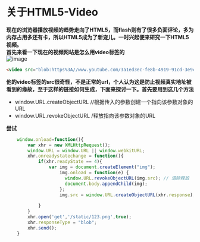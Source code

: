 # 关于HTML5-Video
**现在的浏览器播放视频的趋势走向了HTML5，而flash则有了很多负面评论，多为内存占用多还有卡，所以HTML5成为了新宠儿。一时兴起便来研究一下HTML5视频。**<br />
**首先来看一下现在的视频网站是怎么用video标签的**<br />
![image](https://github.com/Jon-Millent/wen/blob/master/2016-12/img/2016-12/youtube.png)
```html
<video src="blob:https%3A//www.youtube.com/3a1ed3ec-fe8b-4919-91cd-3e9c72f68243"></video>
```
**他的video标签的src很奇怪，不是正常的url，个人认为这是防止视频真实地址被看到的缘故，至于这样的链接如何生成，下面来探讨一下。首先要用到这几个方法**<br />
* window.URL.createObjectURL //根据传入的参数创建一个指向该参数对象的URL
* window.URL.revokeObjectURL /释放指向该参数对象的URL

**尝试**

```javascript
	window.onload=function(){
		var xhr = new XMLHttpRequest();
		window.URL = window.URL || window.webkitURL;
		xhr.onreadystatechange = function(){
			if(xhr.readyState == 4){
				var img = document.createElement("img");
			        img.onload = function(e) {
			          window.URL.revokeObjectURL(img.src); // 清除释放
			          document.body.appendChild(img);
			        };
			        img.src = window.URL.createObjectURL(xhr.response);
				 
			}
		}
		xhr.open('get','/static/123.png',true);
		xhr.responseType = "blob";
		xhr.send();
	}
```
